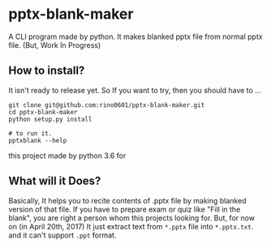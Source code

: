 # pptx-blank-maker
A CLI program made by python. It makes blanked pptx file from normal pptx file.
(But, Work In Progress)

## How to install? 
It isn't ready to release yet. So If you want to try, then you should have to ...
```
git clone git@github.com:rino0601/pptx-blank-maker.git
cd pptx-blank-maker
python setup.py install

# to run it.
pptxblank --help
```
this project made by python 3.6 for 

## What will it Does?
Basically, It helps you to recite contents of .pptx file by making blanked version of that file. 
If you have to prepare exam or quiz like "Fill in the blank", you are right a person whom this projects looking for.
But, for now on (in April 20th, 2017) It just extract text from `*.pptx` file into `*.pptx.txt`. and it can't support `.ppt` format.
